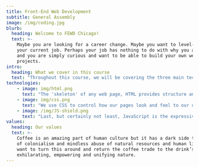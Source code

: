 ```yaml
---
title: Front-End Web Development
subtitle: General Assembly
image: /img/coding.jpg
blurb:
  heading: Welcome to FEWD Chicago!
  text: >-
    Maybe you are looking for a career change. Maybe you want to level-up in
    your current job. Perhaps your job has nothing to do with why you are here
    and you are simply curious and want to be able to build your own web
    projects.
intro:
  heading: What we cover in this course
  text: "Throughout this course, we will be covering the three main technologies that power the front-end of the web: HTML, CSS and JavaScript."
technologies:
    - image: img/html.png
      text: "The 'skeleton' of any web page, HTML provides structure and hierarchy for our layouts."
    - image: img/css.png
      text: "We use CSS to control how our pages look and feel to our users. By the end of the course, you may just feel like a magician given the power of this language."
    - image: /img/JS-shield.png
      text: "Last, but certainly not least, JavaScript is the expressive, dynamic language that powers everything from interactions and animations to server-side code."
values:
  heading: Our values
  text: >-
    Coffee is an amazing part of human culture but it has a dark side too – one
    of colonialism and mindless abuse of natural resources and human lives. We
    want to turn this around and return the coffee trade to the drink’s
    exhilarating, empowering and unifying nature.
---
```


